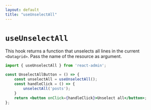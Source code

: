 ```yaml
---
layout: default
title: "useUnselectAll"
---
```


# `useUnselectAll`

This hook returns a function that unselects all lines in the current `<Datagrid>`. Pass the name of the resource as argument.

```jsx
import { useUnselectAll } from 'react-admin';

const UnselectAllButton = () => {
    const unselectAll = useUnselectAll();
    const handleClick = () => {
        unselectAll('posts');
    }
    return <button onClick={handleClick}>Unselect all</button>;
};
```
